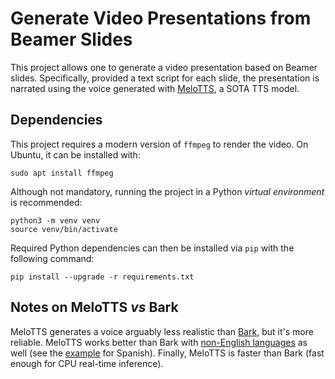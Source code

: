 Generate Video Presentations from Beamer Slides
===================
This project allows one to generate a video presentation based on Beamer slides. Specifically, provided a text script for each slide, the presentation is narrated using the voice generated with [MeloTTS](https://github.com/myshell-ai/MeloTTS), a SOTA TTS model.


Dependencies
----------

This project requires a modern version of `ffmpeg` to render the video. On Ubuntu, it can be installed with:

    sudo apt install ffmpeg

Although not mandatory, running the project in a Python *virtual environment* is recommended:

    python3 -m venv venv
    source venv/bin/activate

Required Python dependencies can then be installed via `pip` with the following command:

    pip install --upgrade -r requirements.txt


Notes on MeloTTS _vs_ Bark
----------

MeloTTS generates a voice arguably less realistic than [Bark](https://github.com/filippobistaffa/beamer2ai/tree/bark), but it's more reliable. MeloTTS works better than Bark with [non-English languages](https://github.com/myshell-ai/MeloTTS?tab=readme-ov-file#introduction) as well (see the [example](https://github.com/filippobistaffa/beamer2ai/blob/melo/spanish.py) for Spanish). Finally, MeloTTS is faster than Bark (fast enough for CPU real-time inference).
